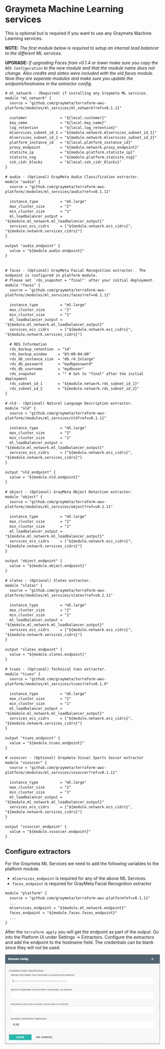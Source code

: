 # Graymeta Machine Learning services
This is optional but is required if you want to use any Graymeta Machine Learning services.

**NOTE:** *The first module below is required to setup an internal load balancer to the different ML services.*

**UPGRADE:** *If upgrading Faces from v0.1.4 or lower make sure you copy the `RDS Configuration` to the new module and that the module name does not change.  Also credits and slates were included with the old faces module.  Now they are seperate modules and make sure you update the endpoint/hostname in the extractor config.*


```
# ml_network - (Required) if installing any Graymeta ML services.
module "ml_network" {
  source = "github.com/graymeta/terraform-aws-platform//modules/ml_services/ml_network?ref=v0.1.11"

  customer               = "${local.customer}"
  key_name               = "${local.key_name}"
  log_retention          = "${local.log_retention}"
  mlservices_subnet_id_1 = "${module.network.mlservices_subnet_id_1}"
  mlservices_subnet_id_2 = "${module.network.mlservices_subnet_id_2}"
  platform_instance_id   = "${local.platform_instance_id}"
  proxy_endpoint         = "${module.network.proxy_endpoint}"
  statsite_ip            = "${module.platform.statsite_ip}"
  statsite_nsg           = "${module.platform.statsite_nsg}"
  ssh_cidr_blocks        = "${local.ssh_cidr_blocks}"
}

# audio - (Optional) GrayMeta Audio Classification extractor.
module "audio" {
  source = "github.com/graymeta/terraform-aws-platform//modules/ml_services/audio?ref=v0.1.11"

  instance_type          = "m5.large"
  max_cluster_size       = "2"
  min_cluster_size       = "1"
  ml_loadbalancer_output = "${module.ml_network.ml_loadbalancer_output}"
  services_ecs_cidrs     = ["${module.network.ecs_cidrs}", "${module.network.services_cidrs}"]
}

output "audio_endpoint" {
  value = "${module.audio.endpoint}"
}


# faces - (Optional) GrayMeta Facial Recognition extractor.  The endpoint is configured in platform module.
# Please set `rds_snapshot = "final"` after your initial deployment.
module "faces" {
  source = "github.com/graymeta/terraform-aws-platform//modules/ml_services/faces?ref=v0.1.11"

  instance_type          = "m5.large"
  max_cluster_size       = "2"
  min_cluster_size       = "1"
  ml_loadbalancer_output = "${module.ml_network.ml_loadbalancer_output}"
  services_ecs_cidrs     = ["${module.network.ecs_cidrs}", "${module.network.services_cidrs}"]

  # RDS Information
  rds_backup_retention  = "14"
  rds_backup_window     = "03:00-04:00"
  rds_db_instance_size  = "db.r4.2xlarge"
  rds_db_password       = "mydbpassword"
  rds_db_username       = "mydbuser"
  rds_snapshot          = "" # Set to "final" after the initial deployment
  rds_subnet_id_1       = "${module.network.rds_subnet_id_1}"
  rds_subnet_id_2       = "${module.network.rds_subnet_id_2}"
}

# nld - (Optional) Natural Language Description extractor.
module "nld" {
  source = "github.com/graymeta/terraform-aws-platform//modules/ml_services/nld?ref=v0.1.11"

  instance_type          = "m5.large"
  max_cluster_size       = "2"
  min_cluster_size       = "1"
  ml_loadbalancer_output = "${module.ml_network.ml_loadbalancer_output}"
  services_ecs_cidrs     = ["${module.network.ecs_cidrs}", "${module.network.services_cidrs}"]
}

output "nld_endpoint" {
  value = "${module.nld.endpoint}"
}

# object - (Optional) GrayMeta Object Detection extractor.
module "object" {
  source = "github.com/graymeta/terraform-aws-platform//modules/ml_services/object?ref=v0.1.11"

  instance_type          = "m5.large"
  max_cluster_size       = "2"
  min_cluster_size       = "1"
  ml_loadbalancer_output = "${module.ml_network.ml_loadbalancer_output}"
  services_ecs_cidrs     = ["${module.network.ecs_cidrs}", "${module.network.services_cidrs}"]
}

output "object_endpoint" {
  value = "${module.object.endpoint}"
}

# slates - (Optional) Slates extractor.
module "slates" {
  source = "github.com/graymeta/terraform-aws-platform//modules/ml_services/slates?ref=v0.1.11"

  instance_type          = "m5.large"
  max_cluster_size       = "2"
  min_cluster_size       = "1"
  ml_loadbalancer_output = "${module.ml_network.ml_loadbalancer_output}"
  services_ecs_cidrs     = ["${module.network.ecs_cidrs}", "${module.network.services_cidrs}"]
}

output "slates_endpoint" {
  value = "${module.slates.endpoint}"
}

# tcues - (Optional) Technical Cues extractor.
module "tcues" {
  source = "github.com/graymeta/terraform-aws-platform//modules/ml_services/tcues?ref=v0.1.9"

  instance_type          = "m5.large"
  max_cluster_size       = "2"
  min_cluster_size       = "1"
  ml_loadbalancer_output = "${module.ml_network.ml_loadbalancer_output}"
  services_ecs_cidrs     = ["${module.network.ecs_cidrs}", "${module.network.services_cidrs}"]
}

output "tcues_endpoint" {
  value = "${module.tcues.endpoint}"
}

# vssoccer - (Optional) Graymeta Visual Sports Soccer extractor
module "vssoccer" {
  source = "github.com/graymeta/terraform-aws-platform//modules/ml_services/vssoccer?ref=v0.1.11"

  instance_type          = "m5.large"
  max_cluster_size       = "2"
  min_cluster_size       = "1"
  ml_loadbalancer_output = "${module.ml_network.ml_loadbalancer_output}"
  services_ecs_cidrs     = ["${module.network.ecs_cidrs}", "${module.network.services_cidrs}"]
}

output "vssoccer_endpoint" {
  value = "${module.vssoccer.endpoint}"
}
```

## Configure extractors
For the Graymeta ML Services we need to add the following variables to the platform module.  
* `mlservices_endpoint` is required for any of the above ML Services.
* `faces_endpoint` is required for GrayMeta Facial Recognition extractor

```
module "platform" {
  source = "github.com/graymeta/terraform-aws-platform?ef=v0.1.11"
  ...
  mlservices_endpoint = "${module.ml_network.endpoint}"
  faces_endpoint = "${module.faces.faces_endpoint}"
  ...
}
```

After the `terraform apply` you will get the endpoint as part of the output.  Go into the Platform UI under Settings -> Extractors.
Configure the extractors and add the endpoint to the hostname field.  The credentials can be blank since they will not be used.

![Graymeta Extractors](images/ExtractorView.png)